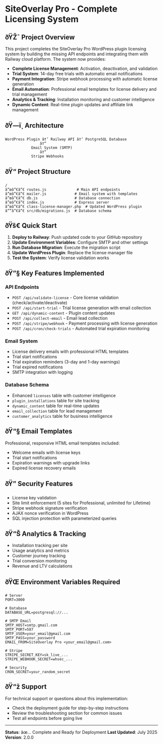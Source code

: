 # SiteOverlay Pro - Complete Licensing System

## ðŸŽ¯ Project Overview

This project completes the SiteOverlay Pro WordPress plugin licensing system by building the missing API endpoints and integrating them with Railway cloud platform. The system now provides:

- **Complete License Management**: Activation, deactivation, and validation
- **Trial System**: 14-day free trials with automatic email notifications
- **Payment Integration**: Stripe webhook processing with automatic license generation
- **Email Automation**: Professional email templates for license delivery and trial management
- **Analytics & Tracking**: Installation monitoring and customer intelligence
- **Dynamic Content**: Real-time plugin updates and affiliate link management

## ðŸ—ï¸ Architecture

```
WordPress Plugin â†’ Railway API â†’ PostgreSQL Database
                â†“
            Email System (SMTP)
                â†“
            Stripe Webhooks
```

## ðŸ“ Project Structure

```
/
â”œâ”€â”€ routes.js              # Main API endpoints
â”œâ”€â”€ mailer.js             # Email system with templates
â”œâ”€â”€ db.js                 # Database connection
â”œâ”€â”€ index.js              # Express server
â”œâ”€â”€ class-license-manager.php  # Updated WordPress plugin
â””â”€â”€ src/db/migrations.js  # Database schema
```

## ðŸš€ Quick Start

1. **Deploy to Railway**: Push updated code to your GitHub repository
2. **Update Environment Variables**: Configure SMTP and other settings
3. **Run Database Migration**: Execute the migration script
4. **Update WordPress Plugin**: Replace the license manager file
5. **Test the System**: Verify license validation works

## ðŸ”§ Key Features Implemented

### API Endpoints
- `POST /api/validate-license` - Core license validation (check/activate/deactivate)
- `POST /api/start-trial` - Trial license generation with email collection
- `GET /api/dynamic-content` - Plugin content updates
- `POST /api/collect-email` - Email lead collection
- `POST /api/stripe/webhook` - Payment processing with license generation
- `POST /api/cron/check-trials` - Automated trial expiration monitoring

### Email System
- License delivery emails with professional HTML templates
- Trial start notifications
- Trial expiration reminders (3-day and 1-day warnings)
- Trial expired notifications
- SMTP integration with logging

### Database Schema
- Enhanced `licenses` table with customer intelligence
- `plugin_installations` table for site tracking
- `dynamic_content` table for real-time updates
- `email_collection` table for lead management
- `customer_analytics` table for business intelligence

## ðŸ“§ Email Templates

Professional, responsive HTML email templates included:
- Welcome emails with license keys
- Trial start notifications
- Expiration warnings with upgrade links
- Expired license recovery emails

## ðŸ” Security Features

- License key validation
- Site limit enforcement (5 sites for Professional, unlimited for Lifetime)
- Stripe webhook signature verification
- AJAX nonce verification in WordPress
- SQL injection protection with parameterized queries

## ðŸ“Š Analytics & Tracking

- Installation tracking per site
- Usage analytics and metrics
- Customer journey tracking
- Trial conversion monitoring
- Revenue and LTV calculations

## ðŸŒ Environment Variables Required

```env
# Server
PORT=3000

# Database
DATABASE_URL=postgresql://...

# SMTP Email
SMTP_HOST=smtp.gmail.com
SMTP_PORT=587
SMTP_USER=your_email@gmail.com
SMTP_PASS=your_password
EMAIL_FROM=SiteOverlay Pro <your_email@gmail.com>

# Stripe
STRIPE_SECRET_KEY=sk_live_...
STRIPE_WEBHOOK_SECRET=whsec_...

# Security
CRON_SECRET=your_random_secret
```

## ðŸ“ž Support

For technical support or questions about this implementation:
- Check the deployment guide for step-by-step instructions
- Review the troubleshooting section for common issues
- Test all endpoints before going live

---

**Status**: âœ… Complete and Ready for Deployment
**Last Updated**: July 2025
**Version**: 2.0.0